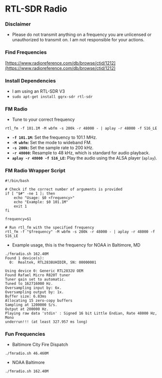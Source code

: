 # RTL-SDR Radio

### Disclaimer

* Please do not transmit anything on a frequency you are unlicensed or unauthorized to transmit on. I am not responsible for your actions.

### Find Frequencies&#x20;

[https://www.radioreference.com/db/browse/ctid/1212](https://www.radioreference.com/db/browse/ctid/1212)

### Install Dependencies

* I am using an RTL-SDR V3&#x20;
* `sudo apt-get install gqrx-sdr rtl-sdr`

### FM Radio

* Tune to your correct frequency&#x20;

```
rtl_fm -f 101.1M -M wbfm -s 200k -r 48000 - | aplay -r 48000 -f S16_LE
```

* **`-f 101.1M`:** Set the frequency to 101.1 MHz.
* **`-M wbfm`:** Set the mode to wideband FM.
* **`-s 200k`:** Set the sample rate to 200 kHz.
* **`-r 48000`:** Resample to 48 kHz, which is standard for audio playback.
* **`aplay -r 48000 -f S16_LE`:** Play the audio using the ALSA player (`aplay`).

### FM Radio Wrapper Script

```
#!/bin/bash

# Check if the correct number of arguments is provided
if [ "$#" -ne 1 ]; then
    echo "Usage: $0 <frequency>"
    echo "Example: $0 101.1M"
    exit 1
fi

frequency=$1

# Run rtl_fm with the specified frequency
rtl_fm -f "$frequency" -M wbfm -s 200k -r 48000 - | aplay -r 48000 -f S16_LE

```

* Example usage, this is the frequency for NOAA in Baltimore, MD

```
./fmradio.sh 162.40M
Found 1 device(s):
  0:  Realtek, RTL2838UHIDIR, SN: 00000001

Using device 0: Generic RTL2832U OEM
Found Rafael Micro R820T tuner
Tuner gain set to automatic.
Tuned to 162716000 Hz.
Oversampling input by: 6x.
Oversampling output by: 1x.
Buffer size: 6.83ms
Allocating 15 zero-copy buffers
Sampling at 1200000 S/s.
Output at 200000 Hz.
Playing raw data 'stdin' : Signed 16 bit Little Endian, Rate 48000 Hz, Mono
underrun!!! (at least 327.957 ms long)
```

### Fun Frequencies&#x20;

* Baltimore City Fire Dispatch

```
./fmradio.sh 46.460M
```

* NOAA Baltimore&#x20;

```
./fmradio.sh 162.40M
```
